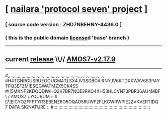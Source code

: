 
# [ [nailara 'protocol seven' project](http://nailara.network/) ]

### [ source code version : ZHD7NBFHNY-4436.0 ]

### ( this is the public domain [license](../license)d 'base' branch )
---
## current [release](https://github.com/nailara-technologies/protocol-7/releases) \\\\// [AMOS7-v2.17.9](https://github.com/nailara-technologies/protocol-7/releases/tag/AMOS7-v2.17.9)
---

#,,..,.,,,,.,,,,,,,..,,,.,,,.,.,,,,.,,,,.,,.,,..,,...,...,,,.,.,.,..,,,,.,.,.,
#H4TGNRGUSRUEOOUGM4TLSX4JV3SDBOAIRNYJV6KTDXXWAV6S3P4YTPQ3EFZMIESQGWATMZX5CK4SS
#\\\|5MXNF2KDQQDIWHQ2V7BR7NQE2RKO4XH53HLCVN73PBR36AU4MBF \ / AMOS7 \ YOURUM ::
#\[7]EIGYOZFFFTYR3EBENZ6O5OQAO56UWF2FLKGWRWPIE2ZVKVERTIDQ 7  DATA SIGNATURE ::
#:::::::::::::::::::::::::::::::::::::::::::::::::::::::::::::::::::::::::::::

